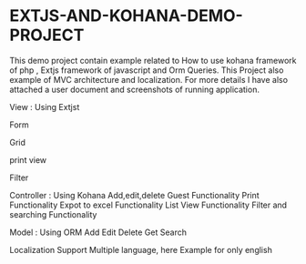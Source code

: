 # EXTJS-AND-KOHANA-DEMO-PROJECT

This demo project contain example related to How to use kohana framework of php , Extjs framework of javascript and Orm Queries.
This Project also example of MVC architecture and localization.
For more details I have also attached a user document and screenshots of running application.

View : Using Extjst

Form

Grid

print view

Filter

Controller : Using Kohana
Add,edit,delete Guest Functionality
Print Functionality
Expot to excel Functionality
List View Functionality
Filter and searching Functionality

Model : Using ORM
Add 
Edit
Delete
Get
Search

Localization
Support Multiple language, here Example for only english
